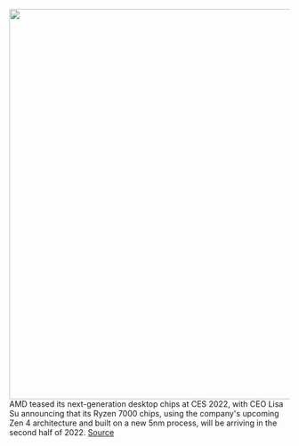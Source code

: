 <img src='https://cdn.vox-cdn.com/thumbor/vSlBtlaBrS466ocgcprC0UAyTvE=/0x0:2774x1554/1200x800/filters:focal(1166x556:1608x998)/cdn.vox-cdn.com/uploads/chorus_image/image/70346002/Screen_Shot_2022_01_04_at_8.02.34_AM.0.png' width='700px' /><br/>
AMD teased its next-generation desktop chips at CES 2022, with CEO Lisa Su announcing that its Ryzen 7000 chips, using the company's upcoming Zen 4 architecture and built on a new 5nm process, will be arriving in the second half of 2022.
<a href='https://www.theverge.com/2022/1/4/22856151/amd-ryzen-7000-desktop-cpu-5nm-next-gen-zen-4-release-date-ces-2022'> Source <a/>